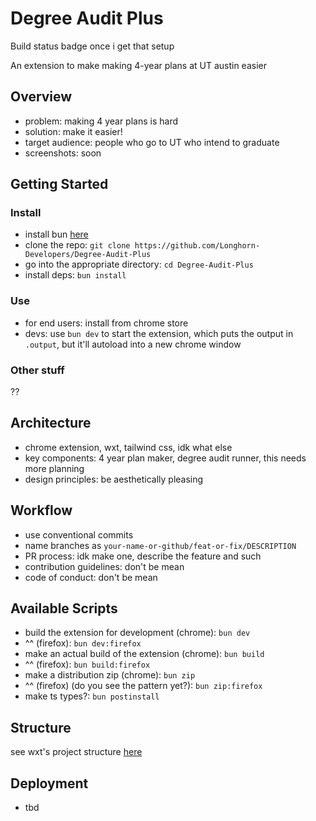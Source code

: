 # Degree Audit Plus

Build status badge once i get that setup

An extension to make making 4-year plans at UT austin easier

## Overview
- problem: making 4 year plans is hard
- solution: make it easier!
- target audience: people who go to UT who intend to graduate
- screenshots: soon

## Getting Started

### Install
- install bun [here](https://bun.sh)
- clone the repo: `git clone https://github.com/Longhorn-Developers/Degree-Audit-Plus`
- go into the appropriate directory: `cd Degree-Audit-Plus`
- install deps: `bun install`

### Use
- for end users: install from chrome store
- devs: use `bun dev` to start the extension, which puts the output in `.output`, but it'll autoload into a new chrome window

### Other stuff
??

## Architecture 
- chrome extension, wxt, tailwind css, idk what else
- key components: 4 year plan maker, degree audit runner, this needs more planning
- design principles: be aesthetically pleasing

## Workflow
- use conventional commits
- name branches as `your-name-or-github/feat-or-fix/DESCRIPTION`
- PR process: idk make one, describe the feature and such
- contribution guidelines: don't be mean
- code of conduct: don't be mean

## Available Scripts
- build the extension for development (chrome): `bun dev`
- ^^ (firefox): `bun dev:firefox`
- make an actual build of the extension (chrome): `bun build`
- ^^ (firefox): `bun build:firefox`
- make a distribution zip (chrome): `bun zip`
- ^^ (firefox) (do you see the pattern yet?): `bun zip:firefox`
- make ts types?: `bun postinstall`

## Structure
see wxt's project structure [here](https://wxt.dev/guide/essentials/project-structure.html)

## Deployment
- tbd